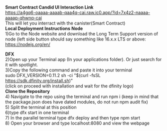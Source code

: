 **Smart Contract Candid UI Interaction Link**<br/>
https://a4gq6-oaaaa-aaaab-qaa4q-cai.raw.ic0.app/?id=7x4z2-naaaa-aaaap-qhwnq-cai
<br/>
This will let you interract with the canister(Smart Contract)<br/>
**Local Deployment Instructions**
**Node**
<br/>
1)Go to the Node website and download the Long Term Support version of node (left side button should say something like 16.x.x LTS or above:
https://nodejs.org/en/ <br/>


**DFX**<br/>
2)Open up your Terminal app (In your applications folder). Or just search for it with spotlight.
<br/>
3)Copy the following command and paste it into your terminal
<br/>
sudo DFX_VERSION=0.11.2 sh -ci "$(curl -fsSL https://sdk.dfinity.org/install.sh)"
<br/>
(click on proceed with installation and wait for the dfinity logo)
<br/>
**Clone the Repository**
<br/>
4) Navigate to the repo using the terminal and run npm i (keep in mind that the package.json does have dated modules, do not run npm audit fix)
<br/>
5)  Split the terminal at this position
<br/>
6)type dfx start in one terminal
<br/>
7) In the parallel terminal type dfx deploy and then type npm start
<br/>
8) Open your browser and type localhost:8080 and view the webpage
<br/>
